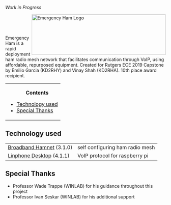 *Work in Progress*

<img src="https://i.imgur.com/fc6Jq2b.png" alt="Emergency Ham Logo" align="right" style="float:right;width:421px;height:127px;"><br><br>
&nbsp;

Emergency Ham is a rapid deployment ham radio mesh network that facilitates communication through VoIP, using affordable, repurposed equipment. Created for Rutgers ECE 2019 Capstone by Emilio Garcia (KD2RHY) and Vinay Shah (KD2RHA). 10th place award recipient.

<table>
<tr><td><ul>
<b><p align="center">Contents</p></b>
<li><a href="#Tech">Technology used</a></li>
<li><a href="#SpTh">Special Thanks</a></li>
</ul></td></tr>
</table>

## <a name="Tech">Technology used</a>

<table>
  <tr>
    <td><a href="http://www.broadband-hamnet.org/">Broadband Hamnet</a> (3.1.0) </td>
    <td>self configuring ham radio mesh</td>
  </tr>
  <tr>
    <td><a href="https://github.com/BelledonneCommunications/linphone-desktop">Linphone Desktop</a> (4.1.1) </td>
    <td>VoIP protocol for raspberry pi</td>
  </tr>
</table>

## <a name="SpTh">Special Thanks</a>
* Professor Wade Trappe (WINLAB) for his guidance throughout this project
* Professor Ivan Seskar (WINLAB) for his additional support
